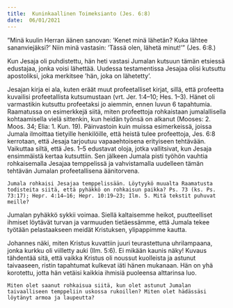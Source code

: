 ```yaml
---
title:  Kuninkaallinen Toimeksianto (Jes. 6:8)
date:  06/01/2021
---
```


”Minä kuulin Herran äänen sanovan: ’Kenet minä lähetän? Kuka lähtee sananviejäksi?’ Niin minä vastasin: ’Tässä olen, lähetä minut!’” (Jes. 6:8.)

Kun Jesaja oli puhdistettu, hän heti vastasi Jumalan kutsuun tämän etsiessä edustajaa, jonka voisi lähettää. Uudessa testamentissa Jesajaa olisi kutsuttu apostoliksi, joka merkitsee ’hän, joka on lähetetty’.

Jesajan kirja ei ala, kuten eräät muut profeetalliset kirjat, sillä, että profeetta kuvailisi profeetallista kutsumustaan (vrt. Jer. 1:4–10; Hes. 1–3). Hänet oli varmastikin kutsuttu profeetaksi jo aiemmin, ennen luvun 6 tapahtumia. Raamatussa on esimerkkejä siitä, miten profeettoja rohkaistaan jumalallisella kohtaamisella vielä sittenkin, kun heidän työnsä on alkanut (Mooses: 2. Moos. 34; Elia: 1. Kun. 19). Päinvastoin kuin muissa esimerkeissä, joissa Jumala ilmoittaa tietyille henkilöille, että heistä tulee profeettoja, Jes. 6:8 kerrotaan, että Jesaja tarjoutuu vapaaehtoisena erityiseen tehtävään. Vaikuttaa siltä, että Jes. 1–5 edustavat oloja, jotka vallitsivat, kun Jesaja ensimmäistä kertaa kutsuttiin. Sen jälkeen Jumala pisti työhön vauhtia rohkaisemalla Jesajaa temppelissä ja vahvistamalla uudelleen tämän tehtävän Jumalan profeetallisena äänitorvena.

`Jumala rohkaisi Jesajaa temppelissään. Löytyykö muualta Raamatusta todisteita siitä, että pyhäkkö on rohkaisun paikka? Ps. 73 (ks. Ps. 73:17); Hepr. 4:14–16; Hepr. 10:19–23; Ilm. 5. Mitä tekstit puhuvat meille?`

Jumalan pyhäkkö sykkii voimaa. Siellä kaltaisemme heikot, puutteelliset ihmiset löytävät turvan ja varmuuden tietäessämme, että Jumala tekee työtään pelastaakseen meidät Kristuksen, ylipappimme kautta.

Johannes näki, miten Kristus kuvattiin juuri teurastettuna uhrilampaana, jonka kurkku oli viilletty auki (Ilm. 5:6). Ei mikään kaunis näky! Kuvaus tähdentää sitä, että vaikka Kristus oli noussut kuolleista ja astunut taivaaseen, ristin tapahtumat kulkevat iäti hänen mukanaan. Hän on yhä korotettu, jotta hän vetäisi kaikkia ihmisiä puoleensa alttarinsa luo.

`Miten olet saanut rohkaisua siitä, kun olet astunut Jumalan taivaalliseen temppeliin uskossa rukoillen? Miten olet hädässäsi löytänyt armoa ja laupeutta?`